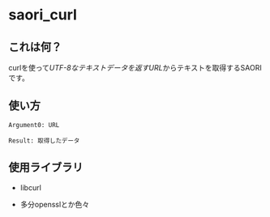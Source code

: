 # saori\_curl

## これは何？

curlを使って*UTF-8なテキストデータを返すURL*からテキストを取得するSAORIです。

## 使い方

```
Argument0: URL

Result: 取得したデータ
```

## 使用ライブラリ

- libcurl

- 多分opensslとか色々
